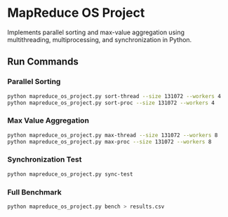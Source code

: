 # MapReduce OS Project

Implements parallel sorting and max-value aggregation using multithreading, multiprocessing, and synchronization in Python.

## Run Commands

### Parallel Sorting
```bash
python mapreduce_os_project.py sort-thread --size 131072 --workers 4
python mapreduce_os_project.py sort-proc --size 131072 --workers 4
```

### Max Value Aggregation
```bash
python mapreduce_os_project.py max-thread --size 131072 --workers 8
python mapreduce_os_project.py max-proc --size 131072 --workers 8
```

### Synchronization Test
```bash
python mapreduce_os_project.py sync-test
```

### Full Benchmark
```bash
python mapreduce_os_project.py bench > results.csv
```
